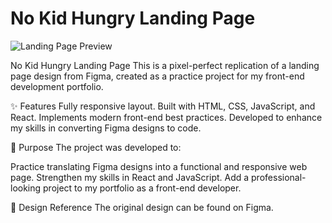# No Kid Hungry Landing Page  

![Landing Page Preview](img/No%20kid%20hungry.png) 


No Kid Hungry Landing Page
This is a pixel-perfect replication of a landing page design from Figma, created as a practice project for my front-end development portfolio.

✨ Features
Fully responsive layout.
Built with HTML, CSS, JavaScript, and React.
Implements modern front-end best practices.
Developed to enhance my skills in converting Figma designs to code.

🎯 Purpose
The project was developed to:

Practice translating Figma designs into a functional and responsive web page.
Strengthen my skills in React and JavaScript.
Add a professional-looking project to my portfolio as a front-end developer.

📌 Design Reference
The original design can be found on Figma.
